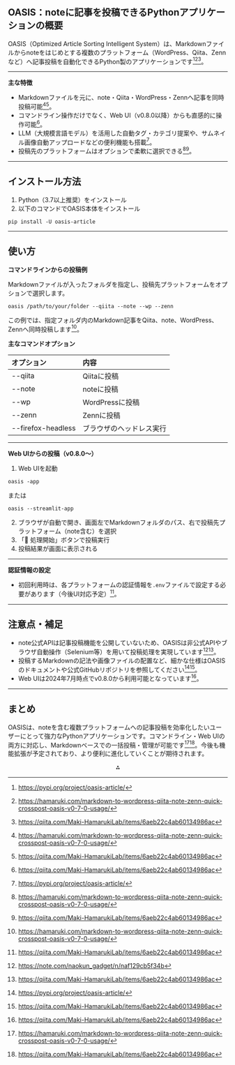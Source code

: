 ## OASIS：noteに記事を投稿できるPythonアプリケーションの概要

OASIS（Optimized Article Sorting Intelligent System）は、Markdownファイルからnoteをはじめとする複数のプラットフォーム（WordPress、Qiita、Zennなど）へ記事投稿を自動化できるPython製のアプリケーションです[^1_1][^1_2][^1_4]。

---

**主な特徴**

- Markdownファイルを元に、note・Qiita・WordPress・Zennへ記事を同時投稿可能[^1_2][^1_4]。
- コマンドライン操作だけでなく、Web UI（v0.8.0以降）からも直感的に操作可能[^1_4]。
- LLM（大規模言語モデル）を活用した自動タグ・カテゴリ提案や、サムネイル画像自動アップロードなどの便利機能も搭載[^1_1]。
- 投稿先のプラットフォームはオプションで柔軟に選択できる[^1_2][^1_4]。

---

## インストール方法

1. Python（3.7以上推奨）をインストール
2. 以下のコマンドでOASIS本体をインストール

```
pip install -U oasis-article
```

---

## 使い方

**コマンドラインからの投稿例**

Markdownファイルが入ったフォルダを指定し、投稿先プラットフォームをオプションで選択します。

```
oasis /path/to/your/folder --qiita --note --wp --zenn
```

この例では、指定フォルダ内のMarkdown記事をQiita、note、WordPress、Zennへ同時投稿します[^1_2]。

**主なコマンドオプション**

| オプション | 内容 |
| :-- | :-- |
| --qiita | Qiitaに投稿 |
| --note | noteに投稿 |
| --wp | WordPressに投稿 |
| --zenn | Zennに投稿 |
| --firefox-headless | ブラウザのヘッドレス実行 |

---

**Web UIからの投稿（v0.8.0～）**

1. Web UIを起動

```
oasis -app
```

または

```
oasis --streamlit-app
```

2. ブラウザが自動で開き、画面左でMarkdownフォルダのパス、右で投稿先プラットフォーム（note含む）を選択
3. 「🚀 処理開始」ボタンで投稿実行
4. 投稿結果が画面に表示される

---

**認証情報の設定**

- 初回利用時は、各プラットフォームの認証情報を`.env`ファイルで設定する必要があります（今後UI対応予定）[^1_4]。

---

## 注意点・補足

- note公式APIは記事投稿機能を公開していないため、OASISは非公式APIやブラウザ自動操作（Selenium等）を用いて投稿処理を実現しています[^1_3][^1_4]。
- 投稿するMarkdownの記法や画像ファイルの配置など、細かな仕様はOASISのドキュメントや公式GitHubリポジトリを参照してください[^1_1][^1_4]。
- Web UIは2024年7月時点でv0.8.0から利用可能となっています[^1_4]。

---

## まとめ

OASISは、noteを含む複数プラットフォームへの記事投稿を効率化したいユーザーにとって強力なPythonアプリケーションです。コマンドライン・Web UIの両方に対応し、Markdownベースでの一括投稿・管理が可能です[^1_2][^1_4]。今後も機能拡張が予定されており、より便利に進化していくことが期待されます。

<div style="text-align: center">⁂</div>

[^1_1]: <https://pypi.org/project/oasis-article/>

[^1_2]: <https://hamaruki.com/markdown-to-wordpress-qiita-note-zenn-quick-crosspost-oasis-v0-7-0-usage/>

[^1_3]: <https://note.com/naokun_gadget/n/naf129cb5f34b>

[^1_4]: <https://qiita.com/Maki-HamarukiLab/items/6aeb22c4ab60134986ac>














